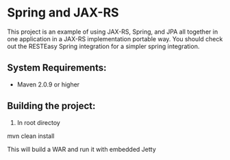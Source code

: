 Spring and JAX-RS
=================
This project is an example of using JAX-RS, Spring, and JPA all together in one application in a JAX-RS implementation
portable way.  You should check out the RESTEasy Spring integration for a simpler spring integration.

System Requirements:
-------------------------
- Maven 2.0.9 or higher

Building the project:
-------------------------
1. In root directoy

mvn clean install

This will build a WAR and run it with embedded Jetty
